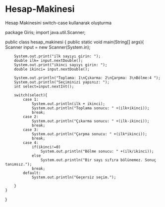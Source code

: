 # Hesap-Makinesi
Hesap Makinesini switch-case kullanarak oluşturma

package Giris;
import java.util.Scanner;

public class hesap_makinesi {
    public static void main(String[] args){
        Scanner input =  new Scanner(System.in);

        System.out.print("ilk sayıyı girin: ");
        double ilk= input.nextDouble();
        System.out.print("ikinci sayıyı girin: ");
        double ikinci= input.nextDouble();

        System.out.println("Toplama: 1\nÇıkarma: 2\nÇarpma: 3\nBölme:4 ");
        System.out.println("Seçiminizi yapınız: ");
        int select=input.nextInt();

        switch(select){
            case 1:
                System.out.println(ilk + ikinci);
                System.out.println("Toplama sonucu: " +(ilk+ikinci));
                break;
            case 2:
                System.out.println("Çıkarma sonucu: " +(ilk-ikinci));
                break;
            case 3:
                System.out.println("Çarpma sonucu: " +(ilk*ikinci));
                break;
            case 4:
                if(ikinci!=0)
                    System.out.println("Bölme sonucu: " +(ilk/ikinci));
                else
                    System.out.println("Bir sayı sıfıra bölünemez. Sonuç tanımsız.");
                break;
            default:
                System.out.println("Geçersiz seçim.");

        }
    }
}
